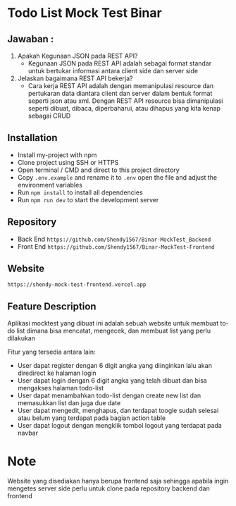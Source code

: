 # Todo List Mock Test Binar

## Jawaban :
1. Apakah Kegunaan JSON pada REST API?
    - Kegunaan JSON pada REST API adalah sebagai format standar untuk bertukar informasi antara client side dan server side
2. Jelaskan bagaimana REST API bekerja?
    - Cara kerja REST API adalah dengan memanipulasi resource dan pertukaran data diantara client dan server dalam bentuk format seperti json atau xml. Dengan REST API resource bisa dimanipulasi seperti dibuat, dibaca, diperbaharui, atau dihapus yang kita kenap sebagai CRUD

## Installation

- Install my-project with npm  
- Clone project using SSH or HTTPS
- Open terminal / CMD and direct to this project directory
- Copy `.env.example` and rename it to `.env` open the file and adjust the environment variables
- Run `npm install` to install all dependencies
- Run `npm run dev` to start the development server

## Repository

- Back End `https://github.com/Shendy1567/Binar-MockTest_Backend`
- Front End `https://github.com/Shendy1567/Binar-MockTest-Frontend`

## Website

`https://shendy-mock-test-frontend.vercel.app`

## Feature Description

Aplikasi mocktest yang dibuat ini adalah sebuah website untuk membuat to-do list dimana bisa mencatat, mengecek, dan membuat list yang perlu dilakukan

Fitur yang tersedia antara lain:
- User dapat register dengan 6 digit angka yang diinginkan lalu akan diredirect ke halaman login
- User dapat login dengan 6 digit angka yang telah dibuat dan bisa mengakses halaman todo-list
- User dapat menambahkan todo-list dengan create new list dan memasukkan list dan juga due date
- User dapat mengedit, menghapus, dan terdapat toogle sudah selesai atau belum yang terdapat pada bagian action table
- User dapat logout dengan mengklik tombol logout yang terdapat pada navbar

# Note
Website yang disediakan hanya berupa frontend saja sehingga apabila ingin mengetes server side perlu untuk clone pada repository backend dan frontend
